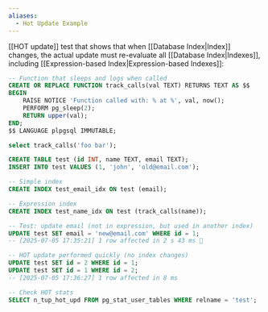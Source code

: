 ```yaml
---
aliases:
  - Hot Update Example
---
```

[[HOT update]] test that shows that when [[Database Index|Index]] changes, the actual update must re-evaluate all [[Database Index|Indexes]], including [[Expression-based Index|Expression-based Indexes]]:

```sql
-- Function that sleeps and logs when called
CREATE OR REPLACE FUNCTION track_calls(val TEXT) RETURNS TEXT AS $$
BEGIN
    RAISE NOTICE 'Function called with: % at %', val, now();
    PERFORM pg_sleep(2);
    RETURN upper(val);
END;
$$ LANGUAGE plpgsql IMMUTABLE;

select track_calls('foo bar');

CREATE TABLE test (id INT, name TEXT, email TEXT);
INSERT INTO test VALUES (1, 'john', 'old@email.com');

-- Simple index
CREATE INDEX test_email_idx ON test (email);

-- Expression index
CREATE INDEX test_name_idx ON test (track_calls(name));

-- Test: update email (not in expression, but used in another index)
UPDATE test SET email = 'new@email.com' WHERE id = 1;
-- [2025-07-05 17:35:21] 1 row affected in 2 s 43 ms 🤯

-- HOT update performed quickly (no index changes)
UPDATE test SET id = 2 WHERE id = 1;
UPDATE test SET id = 1 WHERE id = 2;
-- [2025-07-05 17:36:27] 1 row affected in 8 ms

-- Check HOT stats
SELECT n_tup_hot_upd FROM pg_stat_user_tables WHERE relname = 'test';
```